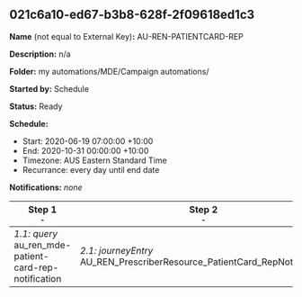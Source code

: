 ## 021c6a10-ed67-b3b8-628f-2f09618ed1c3

**Name** (not equal to External Key)**:** AU-REN-PATIENTCARD-REP

**Description:** n/a

**Folder:** my automations/MDE/Campaign automations/

**Started by:** Schedule

**Status:** Ready

**Schedule:**

* Start: 2020-06-19 07:00:00 +10:00
* End: 2020-10-31 00:00:00 +10:00
* Timezone: AUS Eastern Standard Time
* Recurrance: every day until end date

**Notifications:** _none_


| Step 1<br>_<small>-</small>_ | Step 2<br>_<small>-</small>_ |
| --- | --- |
| _1.1: query_<br>au_ren_mde-patient-card-rep-notification | _2.1: journeyEntry_<br>AU_REN_PrescriberResource_PatientCard_RepNotification |
